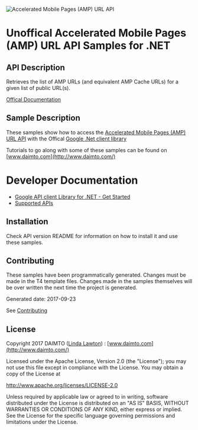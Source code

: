﻿![Accelerated Mobile Pages (AMP) URL API](http://www.google.com/images/icons/product/search-32.gif)

# Unoffical Accelerated Mobile Pages (AMP) URL API Samples for .NET  

## API Description

Retrieves the list of AMP URLs (and equivalent AMP Cache URLs) for a given list of public URL(s).

[Offical Documentation](https://developers.google.com/amp/cache/)

## Sample Description

These samples show how to access the [Accelerated Mobile Pages (AMP) URL API](https://developers.google.com/amp/cache/) with the Offical [Google .Net client library](https://github.com/google/google-api-dotnet-client)

Tutorials to go along with some of these samples can be found on [www.daimto.com](http://www.daimto.com/)

# Developer Documentation

* [Google API client Library for .NET - Get Started](https://developers.google.com/api-client-library/dotnet/get_started)
* [Supported APIs](https://developers.google.com/api-client-library/dotnet/apis/)

## Installation

Check API version README for information on how to install it and use these samples.

## Contributing


These samples have been programmatically generated. Changes must be made in the T4 template files. Changes made in the samples themselves will be over written the next time the project is generated.

Generated date: 2017-09-23

See [Contributing](CONTRIBUTING.md)

## License

Copyright 2017 DAIMTO ([Linda Lawton](https://twitter.com/LindaLawtonDK)) :  [www.daimto.com](http://www.daimto.com/)

Licensed under the Apache License, Version 2.0 (the "License"); you may not use this file except in compliance with
the License. You may obtain a copy of the License at

http://www.apache.org/licenses/LICENSE-2.0

Unless required by applicable law or agreed to in writing, software distributed under the License is distributed on
an "AS IS" BASIS, WITHOUT WARRANTIES OR CONDITIONS OF ANY KIND, either express or implied. See the License for the
specific language governing permissions and limitations under the License.